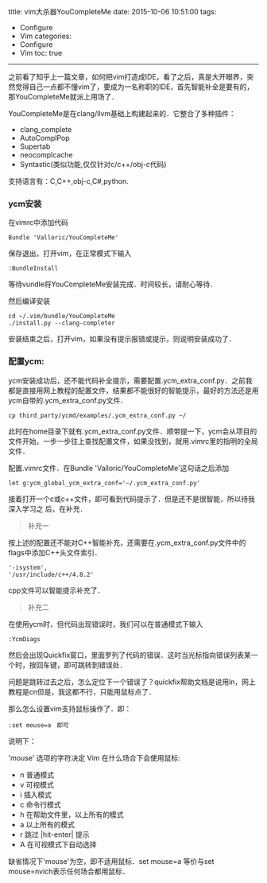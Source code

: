 title: vim大杀器YouCompleteMe
date: 2015-10-06 10:51:00
tags:
- Configure
- Vim
categories:
- Configure 
- Vim 
toc: true

---

之前看了知乎上一篇文章，如何把vim打造成IDE，看了之后，真是大开眼界，突然觉得自己一点都不懂vim了，要成为一名称职的IDE，首先智能补全是要有的，那YouCompleteMe就派上用场了．

YouCompleteMe是在clang/llvm基础上构建起来的．它整合了多种插件：
* clang_complete
* AutoComplPop
* Supertab
* neocomplcache
* Syntastic(类似功能,仅仅针对c/c++/obj-c代码)

支持语言有：C,C++,obj-c,C#,python.

### ycm安装
在vimrc中添加代码
```
Bundle 'Valloric/YouCompleteMe'
```
保存退出，打开vim，在正常模式下输入
```
:BundleInstall
```
等待vundle将YouCompleteMe安装完成．时间较长，请耐心等待．

然后编译安装
```
cd ~/.vim/bundle/YouCompleteMe
./install.py --clang-completer
```

安装结束之后，打开vim，如果没有提示报错或提示，则说明安装成功了．

### 配置ycm:
ycm安装成功后，还不能代码补全提示，需要配置.ycm_extra_conf.py．之前我都是直接用网上教程的配置文件，结果都不能很好的智能提示，最好的方法还是用ycm自带的.ycm_extra_conf.py文件．
```
cp third_party/ycmd/examples/.ycm_extra_conf.py ~/
```
此时在home目录下就有.ycm_extra_conf.py文件．顺带提一下，ycm会从项目的文件开始，一步一步往上查找配置文件，如果没找到，就用.vimrc里的指明的全局文件．

配置.vimrc文件．在Bundle 'Valloric/YouCompleteMe'这句话之后添加
```
let g:ycm_global_ycm_extra_conf='~/.ycm_extra_conf.py'
```
接着打开一个c或c++文件，即可看到代码提示了．但是还不是很智能，所以待我深入学习之
后，在补充．

> 补充一

按上述的配置还不能对C++智能补充，还需要在.ycm_extra_conf.py文件中的flags中添加C++头文件索引．
```
'-isystem',
'/usr/include/c++/4.8.2'
```
cpp文件可以智能提示补充了．

> 补充二　

在使用ycm时，但代码出现错误时，我们可以在普通模式下输入
```
:YcmDiags
```
然后会出现Quickfix窗口，里面罗列了代码的错误．这时当光标指向错误列表某一个时，按回车键，即可跳转到错误处．

问题是跳转过去之后，怎么定位下一个错误了？quickfix帮助文档是说用ln，网上教程是cn但是，我这都不行，只能用鼠标点了．

那么怎么设置vim支持鼠标操作了．即：
```
:set mouse=a　即可
```
说明下：

'mouse' 选项的字符决定 Vim 在什么场合下会使用鼠标:
+   n       普通模式
+   v       可视模式
+   i       插入模式
+   c       命令行模式
+   h       在帮助文件里，以上所有的模式
+   a       以上所有的模式
+   r       跳过 |hit-enter| 提示
+   A       在可视模式下自动选择

缺省情况下'mouse'为空，即不适用鼠标．set mouse=a 等价与set mouse=nvich表示任何场合都用鼠标．




